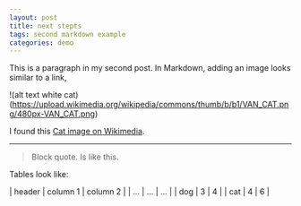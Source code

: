 ```yaml
---
layout: post
title: next stepts
tags: second markdown example
categories: demo
---
```


This is a paragraph in my second post.
In Markdown, adding an image looks similar to a link,

!(alt text white cat)(https://upload.wikimedia.org/wikipedia/commons/thumb/b/b1/VAN_CAT.png/480px-VAN_CAT.png)

I found this [Cat image on Wikimedia](https://commons.wikimedia.org/wiki/File:VAN_CAT.png).

-----------------

> Block quote.
> Is like this.

Tables look like:

| header | column 1 | column 2 |
| ... | ... | ... |
| dog | 3 | 4 |
| cat | 4 | 6 |
